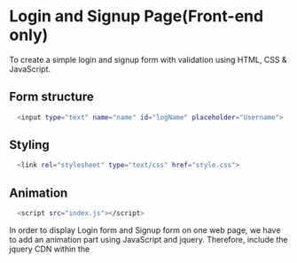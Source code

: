 #   Login and Signup Page(Front-end only)

 To create a simple login and signup form with validation using HTML, CSS & JavaScript.

## Form structure





```bash
  <input type="text" name="name" id="logName" placeholder="Username">

```

## Styling

```bash
  <link rel="stylesheet" type="text/css" href="style.css">

```
## Animation

```bash
  <script src="index.js"></script>

```

In order to display Login form and Signup form on one web page, we have to add an animation part using JavaScript and jquery. Therefore, include the jquery CDN within the <script> tag.
```bash
  <script src="https://code.jquery.com/jquery-3.3.1.min.js"
integrity="sha256-FgpCb/KJQlLNfOu91ta32o/NMZxltwRo8QtmkMRdAu8=" crossorigin="anonymous"></script>

```

## Form Validation
```bash
  <form class="login"name="loginForm"
onsubmit="returnvalidateLoginForm()" method="POST">

```
